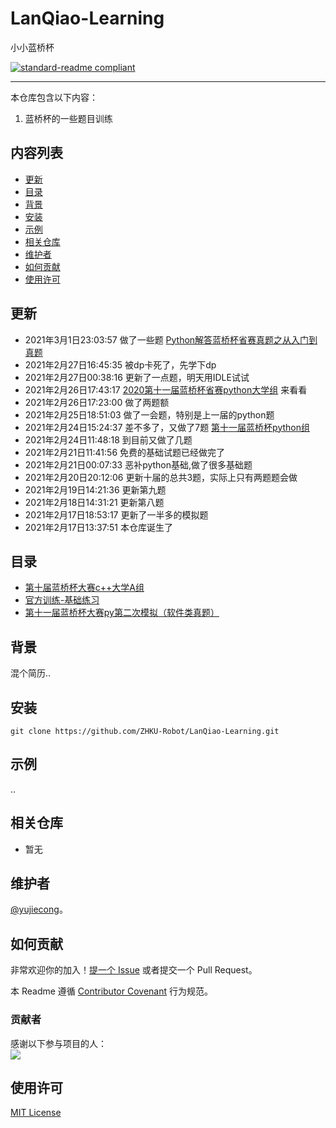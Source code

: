 # LanQiao-Learning

小小蓝桥杯

[![standard-readme compliant](https://img.shields.io/badge/readme%20style-standard-brightgreen.svg?style=flat-square)](.)

***

本仓库包含以下内容：

1. 蓝桥杯的一些题目训练

## 内容列表

- [更新](#更新)
- [目录](#目录)
- [背景](#背景)
- [安装](#安装)
- [示例](#示例)
- [相关仓库](#相关仓库)
- [维护者](#维护者)
- [如何贡献](#如何贡献)
- [使用许可](#使用许可)

## 更新
- 2021年3月1日23:03:57 做了一些题 [Python解答蓝桥杯省赛真题之从入门到真题](Python解答蓝桥杯省赛真题之从入门到真题) 
- 2021年2月27日16:45:35 被dp卡死了，先学下dp
- 2021年2月27日00:38:16 更新了一点题，明天用IDLE试试
- 2021年2月26日17:43:17  [2020第十一届蓝桥杯省赛python大学组](2020第十一届蓝桥杯省赛python大学组) 来看看
- 2021年2月26日17:23:00 做了两题额
- 2021年2月25日18:51:03 做了一会题，特别是上一届的python题
- 2021年2月24日15:24:37 差不多了，又做了7题 [第十一届蓝桥杯python组](第十一届蓝桥杯python组) 
- 2021年2月24日11:48:18 到目前又做了几题
- 2021年2月21日11:41:56 免费的基础试题已经做完了
- 2021年2月21日00:07:33 恶补python基础,做了很多基础题
- 2021年2月20日20:12:06 更新十届的总共3题，实际上只有两题题会做
- 2021年2月19日14:21:36 更新第九题
- 2021年2月18日14:31:21 更新第八题
- 2021年2月17日18:53:17 更新了一半多的模拟题
- 2021年2月17日13:37:51 本仓库诞生了

## 目录

-    [第十届蓝桥杯大赛c++大学A组](第十届蓝桥杯大赛c++大学A组) 
-  [官方训练-基础练习](官方训练-基础练习) 
-  [第十一届蓝桥杯大赛py第二次模拟（软件类真题）](第十一届蓝桥杯大赛py第二次模拟（软件类真题）) 

## 背景

混个简历..

## 安装

```
git clone https://github.com/ZHKU-Robot/LanQiao-Learning.git
```

## 示例

..

## 相关仓库

- 暂无

## 维护者

[@yujiecong](https://github.com/yujiecong)。

## 如何贡献

非常欢迎你的加入！[提一个 Issue](./issues/new) 或者提交一个 Pull Request。


本 Readme 遵循 [Contributor Covenant](http://contributor-covenant.org/version/1/3/0/) 行为规范。

### 贡献者

感谢以下参与项目的人：  
<a href="graphs/contributors"><img src="https://avatars2.githubusercontent.com/u/44287052?s=60&amp;v=4" /></a>

## 使用许可

[MIT License](./blob/master/LICENSE)